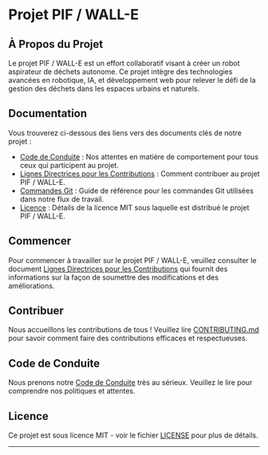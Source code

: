 # Projet PIF / WALL-E

## À Propos du Projet

Le projet PIF / WALL-E est un effort collaboratif visant à créer un robot aspirateur de déchets autonome. Ce projet intègre des technologies avancées en robotique, IA, et développement web pour relever le défi de la gestion des déchets dans les espaces urbains et naturels.


## Documentation

Vous trouverez ci-dessous des liens vers des documents clés de notre projet :

- [Code de Conduite](CODE_OF_CONDUCT.md) : Nos attentes en matière de comportement pour tous ceux qui participent au projet.
- [Lignes Directrices pour les Contributions](CONTRIBUTING.md) : Comment contribuer au projet PIF / WALL-E.
- [Commandes Git](Commande_git.md) : Guide de référence pour les commandes Git utilisées dans notre flux de travail.
- [Licence](LICENSE) : Détails de la licence MIT sous laquelle est distribué le projet PIF / WALL-E.

## Commencer

Pour commencer à travailler sur le projet PIF / WALL-E, veuillez consulter le document [Lignes Directrices pour les Contributions](CONTRIBUTING.md) qui fournit des informations sur la façon de soumettre des modifications et des améliorations.

## Contribuer

Nous accueillons les contributions de tous ! Veuillez lire [CONTRIBUTING.md](CONTRIBUTING.md) pour savoir comment faire des contributions efficaces et respectueuses.

## Code de Conduite

Nous prenons notre [Code de Conduite](CODE_OF_CONDUCT.md) très au sérieux. Veuillez le lire pour comprendre nos politiques et attentes.

## Licence

Ce projet est sous licence MIT - voir le fichier [LICENSE](LICENSE) pour plus de détails.

---
